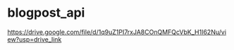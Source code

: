 # blogpost_api
https://drive.google.com/file/d/1q9uZ1PI7rxJA8COnQMFQcVbK_H1I62Nu/view?usp=drive_link
